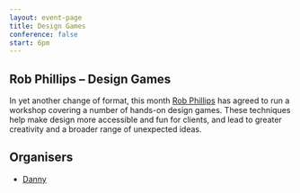```yaml
---
layout: event-page
title: Design Games
conference: false 
start: 6pm
---
```


## Rob Phillips – Design Games

In yet another change of format, this month [Rob Phillips](http://www.rdphillips.co.uk/ "Rob’s portfolio website") has agreed to run a workshop covering a number of hands-on design games. These techniques help make design more accessible and fun for clients, and lead to greater creativity and a broader range of unexpected ideas.

## Organisers

- <a href="http://uxbrighton.org.uk/about/#danny">Danny</a>
